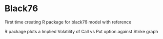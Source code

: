 # Black76
First time creating R package for black76 model with reference

R package plots a Implied Volatility of Call vs Put option against Strike graph
